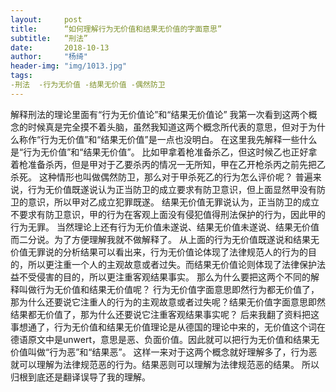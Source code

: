 ```yaml
---
layout:     post
title:      “如何理解行为无价值和结果无价值的字面意思”
subtitle:   “刑法”
date:       2018-10-13
author:     "杨绮"
header-img: "img/1013.jpg"
tags:
-刑法  -行为无价值 -结果无价值 -偶然防卫
---
```

解释刑法的理论里面有“行为无价值论”和“结果无价值论”
我第一次看到这两个概念的时候真是完全摸不着头脑，虽然我知道这两个概念所代表的意思，但对于为什么称作“行为无价值”和“结果无价值”是一点也没明白。
在这里我先解释一些什么是“行为无价值”和“结果无价值”。
比如甲拿着枪准备杀乙，但这时候乙也正好拿着枪准备杀丙，但是甲对于乙要杀丙的情况一无所知，甲在乙开枪杀丙之前先把乙杀死。
这种情形也叫做偶然防卫，那么对于甲杀死乙的行为怎么评价呢？
普遍来说，行为无价值既遂说认为正当防卫的成立要求有防卫意识，但上面显然甲没有防卫的意识，所以甲对乙成立犯罪既遂。
结果无价值无罪说认为，正当防卫的成立不要求有防卫意识，甲的行为在客观上面没有侵犯值得刑法保护的行为，因此甲的行为无罪。
当然理论上还有行为无价值未遂说、结果无价值未遂说、结果无价值而二分说。为了方便理解我就不做解释了。
从上面的行为无价值既遂说和结果无价值无罪说的分析结果可以看出来，行为无价值论体现了法律规范人的行为的目的，所以更注重一个人的主观故意或者过失。而结果无价值论则体现了法律保护法益不受侵害的目的，所以更注重客观结果事实。
那么为什么要把这两个不同的解释叫做行为无价值和结果无价值呢？
行为无价值字面意思即然行为都无价值了，那为什么还要说它注重人的行为的主观故意或者过失呢？结果无价值字面意思即然结果都无价值了，那为什么还要说它注重客观结果事实呢？
后来我翻了资料把这事想通了，行为无价值和结果无价值理论是从德国的理论中来的，无价值这个词在德语原文中是unwert，意思是恶、负面价值。因此就可以把行为无价值和结果无价值叫做“行为恶”和“结果恶”。
这样一来对于这两个概念就好理解多了，行为恶就可以理解为法律规范恶的行为。结果恶则可以理解为法律规范恶的结果。
所以归根到底还是翻译误导了我的理解。
